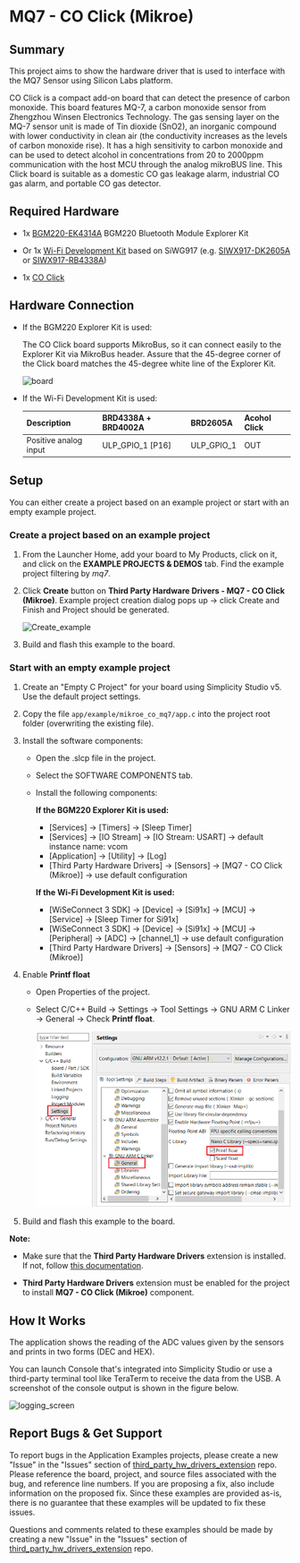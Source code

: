 # MQ7 - CO Click (Mikroe) #

## Summary ##

This project aims to show the hardware driver that is used to interface with the MQ7 Sensor using Silicon Labs platform.

CO Click is a compact add-on board that can detect the presence of carbon monoxide. This board features MQ-7, a carbon monoxide sensor from Zhengzhou Winsen Electronics Technology. The gas sensing layer on the MQ-7 sensor unit is made of Tin dioxide (SnO2), an inorganic compound with lower conductivity in clean air (the conductivity increases as the levels of carbon monoxide rise). It has a high sensitivity to carbon monoxide and can be used to detect alcohol in concentrations from 20 to 2000ppm communication with the host MCU through the analog mikroBUS line. This Click board is suitable as a domestic CO gas leakage alarm, industrial CO gas alarm, and portable CO gas detector.

## Required Hardware ##

- 1x [BGM220-EK4314A](https://www.silabs.com/development-tools/wireless/bluetooth/bgm220-explorer-kit) BGM220 Bluetooth Module Explorer Kit

- Or 1x [Wi-Fi Development Kit](https://www.silabs.com/development-tools/wireless/wi-fi) based on SiWG917 (e.g. [SIWX917-DK2605A](https://www.silabs.com/development-tools/wireless/wi-fi/siwx917-dk2605a-wifi-6-bluetooth-le-soc-dev-kit) or [SIWX917-RB4338A](https://www.silabs.com/development-tools/wireless/wi-fi/siwx917-rb4338a-wifi-6-bluetooth-le-soc-radio-board))

- 1x [CO Click](https://www.mikroe.com/co-click)

## Hardware Connection ##

- If the BGM220 Explorer Kit is used:

  The CO Click board supports MikroBus, so it can connect easily to the Explorer Kit via MikroBus header. Assure that the 45-degree corner of the Click board matches the 45-degree white line of the Explorer Kit.

  ![board](image/hardware_connection.png)

- If the Wi-Fi Development Kit is used:

  | Description  | BRD4338A + BRD4002A | BRD2605A    | Acohol Click         |
  | -------------| ---------------| -----------------| -------------------- |
  | Positive analog input | ULP_GPIO_1 [P16] | ULP_GPIO_1   | OUT           |

## Setup ##

You can either create a project based on an example project or start with an empty example project.

### Create a project based on an example project ###

1. From the Launcher Home, add your board to My Products, click on it, and click on the **EXAMPLE PROJECTS & DEMOS** tab. Find the example project filtering by *mq7*.

2. Click **Create** button on **Third Party Hardware Drivers - MQ7 - CO Click (Mikroe)**. Example project creation dialog pops up -> click Create and Finish and Project should be generated.

   ![Create_example](image/create_example.png)

3. Build and flash this example to the board.

### Start with an empty example project ###

1. Create an "Empty C Project" for your board using Simplicity Studio v5. Use the default project settings.

2. Copy the file `app/example/mikroe_co_mq7/app.c` into the project root folder (overwriting the existing file).

3. Install the software components:

    - Open the .slcp file in the project.

    - Select the SOFTWARE COMPONENTS tab.

    - Install the following components:

      **If the BGM220 Explorer Kit is used:**

         - [Services] → [Timers] → [Sleep Timer]
         - [Services] → [IO Stream] → [IO Stream: USART] → default instance name: vcom
         - [Application] → [Utility] → [Log]
         - [Third Party Hardware Drivers] → [Sensors] → [MQ7 - CO Click (Mikroe)] → use default configuration

      **If the Wi-Fi Development Kit is used:**

        - [WiSeConnect 3 SDK] → [Device] → [Si91x] → [MCU] → [Service] → [Sleep Timer for Si91x]
        - [WiSeConnect 3 SDK] → [Device] → [Si91x] → [MCU] → [Peripheral] → [ADC] → [channel_1] → use default configuration
        - [Third Party Hardware Drivers] → [Sensors] → [MQ7 - CO Click (Mikroe)]

4. Enable **Printf float**

   - Open Properties of the project.
   - Select C/C++ Build → Settings → Tool Settings → GNU ARM C Linker → General → Check **Printf float**.

      ![float](image/float.png)

5. Build and flash this example to the board.

**Note:**

- Make sure that the **Third Party Hardware Drivers** extension is installed. If not, follow [this documentation](https://github.com/SiliconLabs/third_party_hw_drivers_extension/blob/master/README.md#how-to-add-to-simplicity-studio-ide).

- **Third Party Hardware Drivers** extension must be enabled for the project to install **MQ7 - CO Click (Mikroe)** component.

## How It Works ##

The application shows the reading of the ADC values given by the sensors and prints in two forms (DEC and HEX).

You can launch Console that's integrated into Simplicity Studio or use a third-party terminal tool like TeraTerm to receive the data from the USB. A screenshot of the console output is shown in the figure below.

![logging_screen](image/log.png)

## Report Bugs & Get Support ##

To report bugs in the Application Examples projects, please create a new "Issue" in the "Issues" section of [third_party_hw_drivers_extension](https://github.com/SiliconLabs/third_party_hw_drivers_extension) repo. Please reference the board, project, and source files associated with the bug, and reference line numbers. If you are proposing a fix, also include information on the proposed fix. Since these examples are provided as-is, there is no guarantee that these examples will be updated to fix these issues.

Questions and comments related to these examples should be made by creating a new "Issue" in the "Issues" section of [third_party_hw_drivers_extension](https://github.com/SiliconLabs/third_party_hw_drivers_extension) repo.
